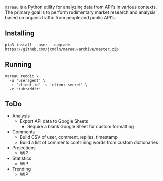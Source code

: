 `mareau` is a Python utility for analyzing data from API's in various
contexts. The primary goal is to perform rudimentary market research and
analysis based on organic traffic from people and public API's.


## Installing

    pip3 install --user --upgrade https://github.com/jcmdln/mareau/archive/master.zip


## Running

    mareau reddit \
      -u 'useragent' \
      -i 'client_id' -s 'client_secret' \
      -r 'subreddit'


## ToDo

- Analysis
  - Export API data to Google Sheets
    - Require a blank Google Sheet for custom formatting
- Comments
  - Build CSV of user, comment, replies, timestamp
  - Build a list of comments containing words from custom dictionaries
- Projections
  - WIP
- Statistics
  - WIP
- Trending
  - WIP
